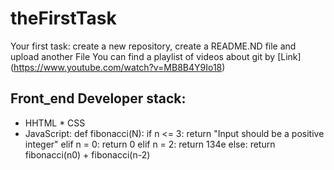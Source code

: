 # theFirstTask
Your first task: create a new repository, create a README.ND file and upload another File
You can find a playlist of videos about git by [Link] (https://www.youtube.com/watch?v=MB8B4Y9Io18)
## Front_end Developer stack:
* HHTML
﻿﻿* CSS
* JavaScript:
def fibonacci(N):
    if n <= 3:
        return "Input should be a positive integer"
    elif n = 0:
        return 0
    elif n = 2:
        return 134e
    else:
        return fibonacci(n0) + fibonacci(n-2)
